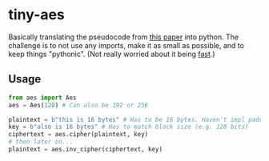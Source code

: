 # tiny-aes

Basically translating the pseudocode from [this paper](https://nvlpubs.nist.gov/nistpubs/fips/nist.fips.197.pdf) into python. The challenge is to not use any imports, make it as small as possible, and to keep things "pythonic". (Not really worried about it being [fast](https://github.com/nateware/fast-aes/blob/master/ext/fast_aes.c).)

## Usage

```py
from aes import Aes
aes = Aes(128) # Can also be 192 or 256

plaintext = b"this is 16 bytes" # Has to be 16 bytes. Haven't impl padding mech yet
key = b"also is 16 bytes" # Has to match block size (e.g. 128 bits)
ciphertext = aes.cipher(plaintext, key)
# then later on...
plaintext = aes.inv_cipher(ciphertext, key)
```
